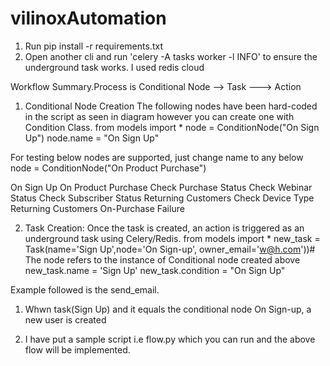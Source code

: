 # vilinoxAutomation

1. Run pip install -r requirements.txt
3. Open another cli and run 'celery -A tasks worker -l INFO' to ensure the underground task works. I used redis cloud 

Workflow Summary.Process is Conditional Node --> Task ---> Action

1. Conditional Node Creation The following nodes have been hard-coded in the script as seen in diagram however you can create one with Condition Class.
 from models import *
 node = ConditionNode("On Sign Up")
 node.name = "On Sign Up"

For testing below nodes are supported,  just change name to any below node = ConditionNode("On Product Purchase")

On Sign Up 
On Product Purchase
Check Purchase Status
Check Webinar Status
Check Subscriber Status
Returning Customers
Check Device Type
Returning Customers
On-Purchase Failure
 
2. Task Creation: Once the task is created, an action is triggered as an underground task  using Celery/Redis.
 from models import *
 new_task = Task(name='Sign Up',node='On Sign-up', owner_email='w@h.com'))#	The node refers to the instance of Conditional node created above
 new_task.name = 'Sign Up'
 new_task.condition = "On Sign Up"
 
 Example followed is the send_email.
 1. Whwn task(Sign Up) and it equals the conditional node On Sign-up, a new user is created
 
 
 4. I have put a sample script i.e flow.py which you can run and the above flow will be implemented.  
  
